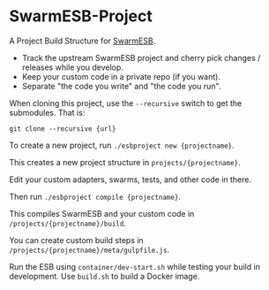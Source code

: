 # SwarmESB-Project

A Project Build Structure for [SwarmESB](https://github.com/salboaie/SwarmESB).

* Track the upstream SwarmESB project and cherry pick changes / releases while you develop. 
* Keep your custom code in a private repo (if you want).
* Separate "the code you write" and "the code you run".

When cloning this project, use the ```--recursive``` switch to get the submodules. That is:

```
git clone --recursive {url}
```

To create a new project, run ```./esbproject new {projectname}```.

This creates a new project structure in ```projects/{projectname}```.

Edit your custom adapters, swarms, tests, and other code in there.

Then run ```./esbproject compile {projectname}```.

This compiles SwarmESB and your custom code in ```/projects/{projectname}/build```.

You can create custom build steps in ```/projects/{projectname}/meta/gulpfile.js```.

Run the ESB using ```container/dev-start.sh``` while testing your build in development. Use ```build.sh``` to build a Docker image.
